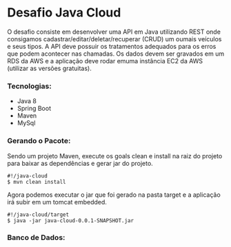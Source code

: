 <h1>Desafio Java Cloud</h1>

O desafio consiste em desenvolver uma API em Java utilizando REST onde consigamos
cadastrar/editar/deletar/recuperar (CRUD) um oumais veículos e seus tipos. A API deve possuir
os tratamentos adequados para os erros que podem acontecer nas chamadas. Os dados devem
ser gravados em um RDS da AWS e a aplicação deve rodar emuma instância EC2 da AWS (utilizar
as versões gratuitas).

<h3>Tecnologias:</h3>
<ul>
    <li>Java 8</li>
    <li>Spring Boot</li>
    <li>Maven</li>
    <li>MySql</li>
</ul>

<h3>Gerando o Pacote:</h3>

Sendo um projeto Maven, execute os goals clean e install na raiz do projeto para baixar 
as dependências e gerar jar do projeto.

```
#!/java-cloud
$ mvn clean install
```
     
Agora podemos executar o jar que foi gerado na pasta target e a aplicação irá subir em um
tomcat embedded.

```
#!/java-cloud/target
$ java -jar java-cloud-0.0.1-SNAPSHOT.jar
```  
<h3>Banco de Dados:</h3>